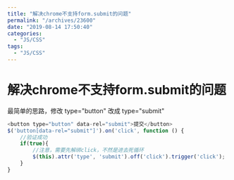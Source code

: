 ```yaml
---
title: "解决chrome不支持form.submit的问题"
permalink: "/archives/23600"
date: "2019-08-14 17:50:40"
categories: 
  - "JS/CSS"
tags: 
  - "JS/CSS"
---
```


# 解决chrome不支持form.submit的问题

最简单的思路，修改 type="button" 改成 type="submit"

``` js 
<button type="button" data-rel="submit">提交</button>
$('button[data-rel="submit"]').on('click', function () {
    //验证成功
    if(true){
        //注意，需要先解绑click，不然是进去死循环
        $(this).attr('type', 'submit').off('click').trigger('click');
    }
}
```

